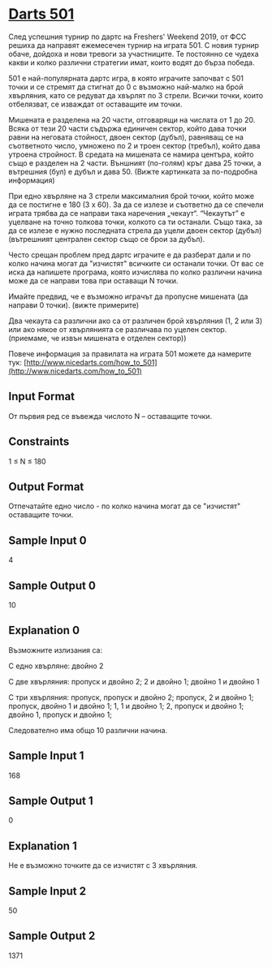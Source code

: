 # [Darts 501](https://hackerrank.com/contests/practice-1-sda/challenges/darts-501)

След успешния турнир по дартс на Freshers' Weekend 2019, от ФСС решиха да направят ежемесечен турнир на играта 501. С новия турнир обаче, дойдоха и нови тревоги за участниците. Те постоянно се чудеха какви и колко различни стратегии имат, които водят до бърза победа.

501 е най-популярната дартс игра, в която играчите започват с 501 точки и се стремят да стигнат до 0 с възможно най-малко на брой хвърляния, като се редуват да хвърлят по 3 стрели. Всички точки, които отбелязват, се изваждат от оставащите им точки.

Мишената е разделена на 20 части, отговарящи на числата от 1 до 20. Всяка от тези 20 части съдържа единичен сектор, който дава точки равни на неговата стойност, двоен сектор (дубъл), равняващ се на съответното число, умножено по 2 и троен сектор (требъл), който дава утроена стройност. В средата на мишената се намира центъра, който също е разделен на 2 части. Външният (по-голям) кръг дава 25 точки, а вътрешния (бул) е дубъл и дава 50. (Вижте картинката за по-подробна информация)

При едно хвърляне на 3 стрели максималния брой точки, който може да се постигне е 180 (3 x 60). За да се излезе и съответно да се спечели играта трябва да се направи така наречения „чекаут“. “Чекаутът” е уцелване на точно толкова точки, колкото са ти останали. Също така, за да се излезе е нужно последната стрела да уцели двоен сектор (дубъл) (вътрешният централен сектор също се брои за дубъл).

Често срещан проблем пред дартс играчите е да разберат дали и по колко начина могат да "изчистят" всичките си останали точки. От вас се иска да напишете програма, която изчислява по колко различни начина може да се направи това при оставащи N точки.

Имайте предвид, че е възможно играчът да пропусне мишената (да направи 0 точки). (вижте примерите)

Два чекаута са различни ако са от различен брой хвърляния (1, 2 или 3) или ако някое от хвърлянията се различава по уцелен сектор. (приемаме, че извън мишената е отделен сектор))

Повече информация за правилата на играта 501 можете да намерите тук: [http://www.nicedarts.com/how_to_501](http://www.nicedarts.com/how_to_501)

## Input Format

От първия ред се въвежда числото N – оставащите точки.

## Constraints

1 ≤ N ≤ 180

## Output Format

Отпечатайте едно число - по колко начина могат да се "изчистят" оставащите точки.

## Sample Input 0

4

## Sample Output 0

10

## Explanation 0

Възможните излизания са:

С едно хвърляне: двойно 2

С две хвърляния: пропуск и двойно 2; 2 и двойно 1; двойно 1 и двойно 1

С три хвърляния: пропуск, пропуск и двойно 2; пропуск, 2 и двойно 1; пропуск, двойно 1 и двойно 1; 1, 1 и двойно 1; 2, пропуск и двойно 1; двойно 1, пропуск и двойно 1;

Следователно има общо 10 различни начина.

## Sample Input 1

168

## Sample Output 1

0

## Explanation 1

Не е възможно точките да се изчистят с 3 хвърляния.

## Sample Input 2

50

## Sample Output 2

1371
